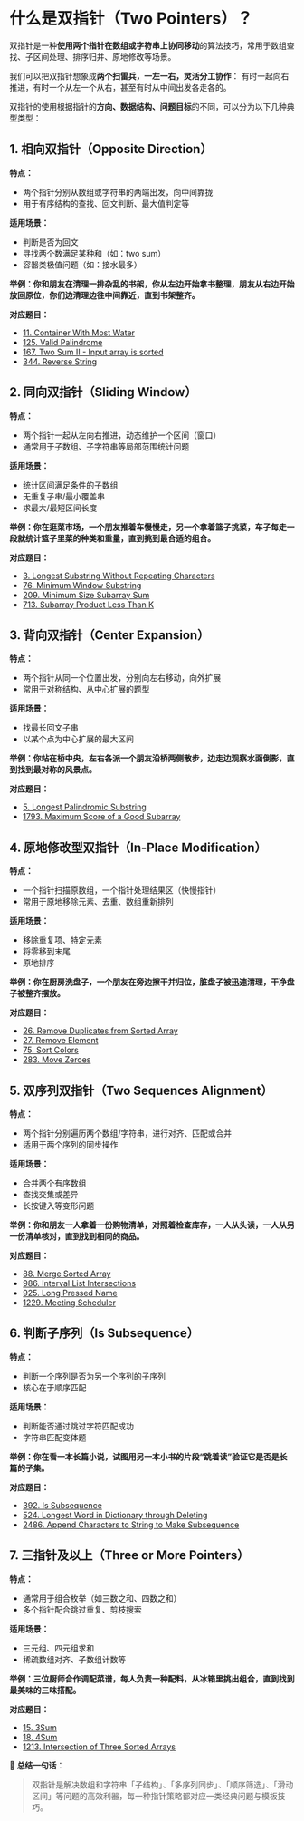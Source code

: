 # 什么是双指针（Two Pointers）？

双指针是一种**使用两个指针在数组或字符串上协同移动**的算法技巧，常用于数组查找、子区间处理、排序归并、原地修改等场景。

我们可以把双指针想象成**两个扫雷兵，一左一右，灵活分工协作**：
有时一起向右推进，有时一个从左一个从右，甚至有时从中间出发各走各的。

双指针的使用根据指针的**方向、数据结构、问题目标**的不同，可以分为以下几种典型类型：


## 1. 相向双指针（Opposite Direction）

**特点：**

* 两个指针分别从数组或字符串的两端出发，向中间靠拢
* 用于有序结构的查找、回文判断、最大值判定等

**适用场景：**

* 判断是否为回文
* 寻找两个数满足某种和（如：two sum）
* 容器类极值问题（如：接水最多）

**举例：你和朋友在清理一排杂乱的书架，你从左边开始拿书整理，朋友从右边开始放回原位，你们边清理边往中间靠近，直到书架整齐。**

**对应题目：**

* [11. Container With Most Water](https://leetcode.com/problems/container-with-most-water/)
* [125. Valid Palindrome](https://leetcode.com/problems/valid-palindrome/)
* [167. Two Sum II - Input array is sorted](https://leetcode.com/problems/two-sum-ii-input-array-is-sorted/)
* [344. Reverse String](https://leetcode.com/problems/reverse-string/)


## 2. 同向双指针（Sliding Window）

**特点：**

* 两个指针一起从左向右推进，动态维护一个区间（窗口）
* 通常用于子数组、子字符串等局部范围统计问题

**适用场景：**

* 统计区间满足条件的子数组
* 无重复子串/最小覆盖串
* 求最大/最短区间长度

**举例：你在逛菜市场，一个朋友推着车慢慢走，另一个拿着篮子挑菜，车子每走一段就统计篮子里菜的种类和重量，直到挑到最合适的组合。**

**对应题目：**

* [3. Longest Substring Without Repeating Characters](https://leetcode.com/problems/longest-substring-without-repeating-characters/)
* [76. Minimum Window Substring](https://leetcode.com/problems/minimum-window-substring/)
* [209. Minimum Size Subarray Sum](https://leetcode.com/problems/minimum-size-subarray-sum/)
* [713. Subarray Product Less Than K](https://leetcode.com/problems/subarray-product-less-than-k/)


## 3. 背向双指针（Center Expansion）

**特点：**

* 两个指针从同一个位置出发，分别向左右移动，向外扩展
* 常用于对称结构、从中心扩展的题型

**适用场景：**

* 找最长回文子串
* 以某个点为中心扩展的最大区间

**举例：你站在桥中央，左右各派一个朋友沿桥两侧散步，边走边观察水面倒影，直到找到最对称的风景点。**

**对应题目：**

* [5. Longest Palindromic Substring](https://leetcode.com/problems/longest-palindromic-substring/)
* [1793. Maximum Score of a Good Subarray](https://leetcode.com/problems/maximum-score-of-a-good-subarray/)


## 4. 原地修改型双指针（In-Place Modification）

**特点：**

* 一个指针扫描原数组，一个指针处理结果区（快慢指针）
* 常用于原地移除元素、去重、数组重新排列

**适用场景：**

* 移除重复项、特定元素
* 将零移到末尾
* 原地排序

**举例：你在厨房洗盘子，一个朋友在旁边擦干并归位，脏盘子被迅速清理，干净盘子被整齐摆放。**

**对应题目：**

* [26. Remove Duplicates from Sorted Array](https://leetcode.com/problems/remove-duplicates-from-sorted-array/)
* [27. Remove Element](https://leetcode.com/problems/remove-element/)
* [75. Sort Colors](https://leetcode.com/problems/sort-colors/)
* [283. Move Zeroes](https://leetcode.com/problems/move-zeroes/)


## 5. 双序列双指针（Two Sequences Alignment）

**特点：**

* 两个指针分别遍历两个数组/字符串，进行对齐、匹配或合并
* 适用于两个序列的同步操作

**适用场景：**

* 合并两个有序数组
* 查找交集或差异
* 长按键入等变形问题

**举例：你和朋友一人拿着一份购物清单，对照着检查库存，一人从头读，一人从另一份清单核对，直到找到相同的商品。**

**对应题目：**

* [88. Merge Sorted Array](https://leetcode.com/problems/merge-sorted-array/)
* [986. Interval List Intersections](https://leetcode.com/problems/interval-list-intersections/)
* [925. Long Pressed Name](https://leetcode.com/problems/long-pressed-name/)
* [1229. Meeting Scheduler](https://leetcode.com/problems/meeting-scheduler/)


## 6. 判断子序列（Is Subsequence）

**特点：**

* 判断一个序列是否为另一个序列的子序列
* 核心在于顺序匹配

**适用场景：**

* 判断能否通过跳过字符匹配成功
* 字符串匹配变体题

**举例：你在看一本长篇小说，试图用另一本小书的片段“跳着读”验证它是否是长篇的子集。**

**对应题目：**

* [392. Is Subsequence](https://leetcode.com/problems/is-subsequence/)
* [524. Longest Word in Dictionary through Deleting](https://leetcode.com/problems/longest-word-in-dictionary-through-deleting/)
* [2486. Append Characters to String to Make Subsequence](https://leetcode.com/problems/append-characters-to-string-to-make-subsequence/)


## 7. 三指针及以上（Three or More Pointers）

**特点：**

* 通常用于组合枚举（如三数之和、四数之和）
* 多个指针配合跳过重复、剪枝搜索

**适用场景：**

* 三元组、四元组求和
* 稀疏数组对齐、子数组计数等

**举例：三位厨师合作调配菜谱，每人负责一种配料，从冰箱里挑出组合，直到找到最美味的三味搭配。**

**对应题目：**

* [15. 3Sum](https://leetcode.com/problems/3sum/)
* [18. 4Sum](https://leetcode.com/problems/4sum/)
* [1213. Intersection of Three Sorted Arrays](https://leetcode.com/problems/intersection-of-three-sorted-arrays/)


📌 **总结一句话**：

> 双指针是解决数组和字符串「子结构」、「多序列同步」、「顺序筛选」、「滑动区间」等问题的高效利器，每一种指针策略都对应一类经典问题与模板技巧。
